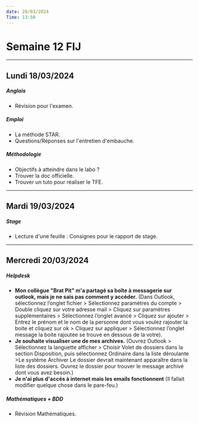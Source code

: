 ```yaml
---
date: 20/03/2024
Time: 13:58
---
```

# Semaine 12 FIJ
---
## Lundi 18/03/2024
##### Anglais
- Révision pour l'examen.
##### Emploi
- La méthode STAR.
- Questions/Réponses sur l'entretien d'embauche.
##### Méthodologie
- Objectifs à atteindre dans le labo ?
- Trouver la doc officielle.
- Trouver un tuto pour réaliser le TFE.
---
## Mardi 19/03/2024
##### Stage
- Lecture d'une feuille : Consignes pour le rapport de stage.
---
## Mercredi 20/03/2024
##### Helpdesk
- **Mon collègue "Brat Pit" m'a partagé sa boîte à messagerie sur outlook, mais je ne sais pas comment y accéder.**  (Dans Outlook, sélectionnez l’onglet fichier  > Sélectionnez paramètres du compte > Double cliquez sur votre adresse mail  > Cliquez sur paramètres supplémentaires  > Sélectionnez l’onglet avancé > Cliquez sur ajouter > Entrez le prénom et le nom de la personne dont vous voulez rajouter la boite et cliquez sur ok > Cliquez sur appliquer > Sélectionnez l’onglet message la boite rajoutée se trouve en dessous de la votre).
- **Je souhaite visualiser une de mes archives.**  (Ouvrez Outlook > Sélectionnez la languette afficher > Choisir Volet de dossiers dans la section Disposition, puis sélectionnez Ordinaire dans la liste déroulante >Le système Archiver Le dossier devrait maintenant apparaître dans la liste des dossiers. Ouvrez le dossier pour trouver le message archivé dont vous avez besoin.)
- **Je n'ai plus d'accés à internet mais les emails fonctionnent** (Il fallait modifier quelque chose dans le pare-feu.) 
##### Mathématiques + BDD
- Révision Mathématiques.

